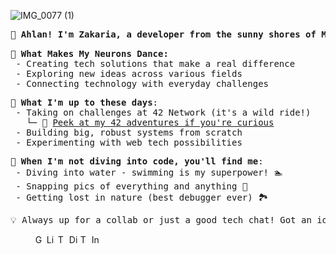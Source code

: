 ![IMG_0077 (1)](https://github.com/user-attachments/assets/d0f2ddd5-8c30-44ff-886a-3fd96e7939da)


<pre>
<b>👋 Ahlan! I'm Zakaria, a developer from the sunny shores of Morocco 🇲🇦 </b>
</pre>

<pre>
<b>🧠 What Makes My Neurons Dance:</b>
 - Creating tech solutions that make a real difference
 - Exploring new ideas across various fields
 - Connecting technology with everyday challenges
</pre>

<pre>
🚀 <b>What I'm up to these days</b>:
 - Taking on challenges at 42 Network (it's a wild ride!)
   └─ 🔗 <a href="https://github.com/zelhajou/42cursus">Peek at my 42 adventures if you're curious</a>
 - Building big, robust systems from scratch
 - Experimenting with web tech possibilities
</pre>

<pre>
🌊 <b>When I'm not diving into code, you'll find me</b>:
 - Diving into water - swimming is my superpower! 🏊
 - Snapping pics of everything and anything 📸
 - Getting lost in nature (best debugger ever) 🏞️
</pre>

<pre align="left">
💡 Always up for a collab or just a good tech chat! Got an idea? Let's make it happen!
</pre>

<blockquote>
<div>
 <a href="mailto:zelhajou@gmail.com">
     <img
       align="left"
       alt="Gmail"
       width="15px"
       src="https://cdn.simpleicons.org/gmail/000/fff"
     />
   </a>
   <a href="https://www.linkedin.com/in/zelhajou/">
     <img
       align="left"
       alt="Linkedin"
       width="15px"
       src="https://cdn.simpleicons.org/linkedin/000/fff"
     />
   </a>
   <a href="https://twitter.com/zelhajou">
     <img
       align="left"
       alt="Twitter"
       width="15px"
       src="https://cdn.simpleicons.org/x/000/fff"
     />
   </a>
   <a href="https://discord.com/users/aaaikrz">
     <img
       align="left"
       alt="Discord"
       width="15px"
       src="https://cdn.simpleicons.org/discord/000/fff"
     />
   </a>
   <a href="https://t.me/aaaikrz">
     <img
       align="left"
       alt="Telegram"
       width="15px"
       src="https://cdn.simpleicons.org/telegram/000/fff"
     />
   </a>
   <a href="https://www.instagram.com/aaaikrz/">
     <img
       align="left"
       alt="Instagram"
       width="15px"
       src="https://cdn.simpleicons.org/instagram/000/fff"
     />
   </a>
</div>
</blockquote>

